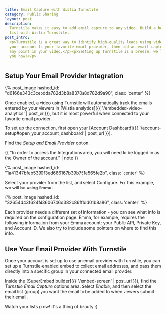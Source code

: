 ```yaml
---
title: Email Capture with Wistia Turnstile
category: Public Sharing
layout: post
description: 
  Turnstile makes it easy to add email capture to any video. Build a better email
  list with Wistia Turnstile.
post_intro: 
  <p>Turnstile is a great way to identify high-quality leads using video. Connect
  your account to your favorite email provider, then add an email capture gate to
  any point in your video.</p><p>Setting up Turnstile is a breeze, we'll show
  you how!</p>
---
```


## Setup Your Email Provider Integration

{% post_image hashed_id: "d6166e343c3cebdda782d3b8a8370a8d782d9a90", class: 'center' %}

Once enabled, a video using Turnstile will automatically track the emails entered 
by your viewers in [Wistia analytics]({{ '/embedded-video-analytics' | post_url}}),
but it is most powerful when connected to your favorite email provider.

To set up the connection, first open your [Account Dashboard]({{ '/account-setup#open_your_account_dashboard' | post_url }}).

Find the *Setup and Email Provider* option.

{{ "In order to access the Integrations area, you will need to be logged in as the Owner of the account." | note }}

{% post_image hashed_id: "1a41347bfeb5390f3ed666167b39b751e565fe2b", class: 'center' %}

Select your provider from the list, and select <span
class="faux_button">Configure</span>. For this example, we will be using Emma.

{% post_image hashed_id: "32654d43f624fd3606746d382c86ff1dd01b8a86", class: 'center' %}

Each provider needs a different set of information - you can see what info is
required on the configuration page. Emma, for example, requires the following
information from your Emma account: your Public API, Private Key, and Account
ID. We also try to include some pointers on where to find this info.

## Use Your Email Provider With Turnstile

Once your account is set up to use an email provider with Turnstile, you can set 
up a Turnstile-enabled embed to collect email addresses, and pass them directly
into a specific group in your connected email provider.

Inside the [SuperEmbed builder]({{ '/embed-screen' | post_url }}), find the 
*Turnstile Email Capture* options area. Select *Enable*, and then select the 
email list (group) you want the email to be added to when viewers submit their 
email.

Watch your lists grow! It's a thing of beauty :) 
